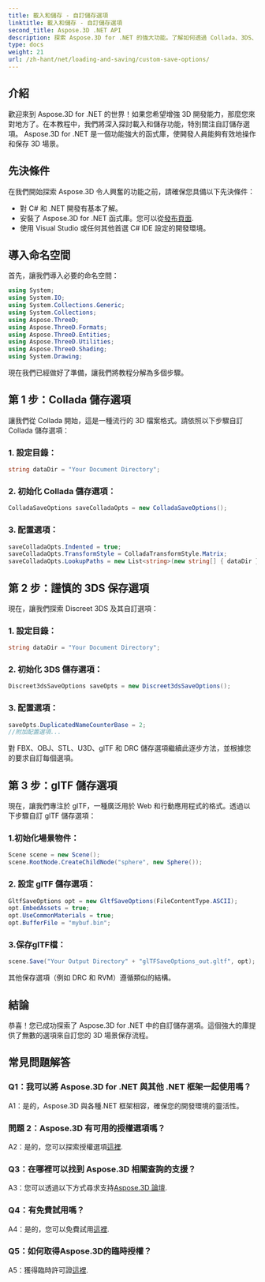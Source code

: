 ```yaml
---
title: 載入和儲存 - 自訂儲存選項
linktitle: 載入和儲存 - 自訂儲存選項
second_title: Aspose.3D .NET API
description: 探索 Aspose.3D for .NET 的強大功能。了解如何透過 Collada、3DS、FBX、OBJ、STL、U3D、glTF、DRC 和 RVM 格式的逐步指南自訂 3D 場景儲存。
type: docs
weight: 21
url: /zh-hant/net/loading-and-saving/custom-save-options/
---
```

## 介紹

歡迎來到 Aspose.3D for .NET 的世界！如果您希望增強 3D 開發能力，那麼您來對地方了。在本教程中，我們將深入探討載入和儲存功能，特別關注自訂儲存選項。 Aspose.3D for .NET 是一個功能強大的函式庫，使開發人員能夠有效地操作和保存 3D 場景。

## 先決條件

在我們開始探索 Aspose.3D 令人興奮的功能之前，請確保您具備以下先決條件：

- 對 C# 和 .NET 開發有基本了解。
- 安裝了 Aspose.3D for .NET 函式庫。您可以從[發布頁面](https://releases.aspose.com/3d/net/).
- 使用 Visual Studio 或任何其他首選 C# IDE 設定的開發環境。

## 導入命名空間

首先，讓我們導入必要的命名空間：

```csharp
using System;
using System.IO;
using System.Collections.Generic;
using System.Collections;
using Aspose.ThreeD;
using Aspose.ThreeD.Formats;
using Aspose.ThreeD.Entities;
using Aspose.ThreeD.Utilities;
using Aspose.ThreeD.Shading;
using System.Drawing;
```

現在我們已經做好了準備，讓我們將教程分解為多個步驟。

## 第 1 步：Collada 儲存選項

讓我們從 Collada 開始，這是一種流行的 3D 檔案格式。請依照以下步驟自訂 Collada 儲存選項：

### 1. 設定目錄：
   ```csharp
   string dataDir = "Your Document Directory";
   ```

### 2. 初始化 Collada 儲存選項：
   ```csharp
   ColladaSaveOptions saveColladaOpts = new ColladaSaveOptions();
   ```

### 3. 配置選項：
   ```csharp
   saveColladaOpts.Indented = true;
   saveColladaOpts.TransformStyle = ColladaTransformStyle.Matrix;
   saveColladaOpts.LookupPaths = new List<string>(new string[] { dataDir });
   ```

## 第 2 步：謹慎的 3DS 保存選項

現在，讓我們探索 Discreet 3DS 及其自訂選項：

### 1. 設定目錄：
   ```csharp
   string dataDir = "Your Document Directory";
   ```

### 2. 初始化 3DS 儲存選項：
   ```csharp
   Discreet3dsSaveOptions saveOpts = new Discreet3dsSaveOptions();
   ```

### 3. 配置選項：
   ```csharp
   saveOpts.DuplicatedNameCounterBase = 2;
   //附加配置選項...
   ```

對 FBX、OBJ、STL、U3D、glTF 和 DRC 儲存選項繼續此逐步方法，並根據您的要求自訂每個選項。

## 第 3 步：glTF 儲存選項

現在，讓我們專注於 glTF，一種廣泛用於 Web 和行動應用程式的格式。透過以下步驟自訂 glTF 儲存選項：

### 1.初始化場景物件：
   ```csharp
   Scene scene = new Scene();
   scene.RootNode.CreateChildNode("sphere", new Sphere());
   ```

### 2. 設定 glTF 儲存選項：
   ```csharp
   GltfSaveOptions opt = new GltfSaveOptions(FileContentType.ASCII);
   opt.EmbedAssets = true;
   opt.UseCommonMaterials = true;
   opt.BufferFile = "mybuf.bin";
   ```

### 3.保存glTF檔：
   ```csharp
   scene.Save("Your Output Directory" + "glTFSaveOptions_out.gltf", opt);
   ```

其他保存選項（例如 DRC 和 RVM）遵循類似的結構。

## 結論

恭喜！您已成功探索了 Aspose.3D for .NET 中的自訂儲存選項。這個強大的庫提供了無數的選項來自訂您的 3D 場景保存流程。

## 常見問題解答

### Q1：我可以將 Aspose.3D for .NET 與其他 .NET 框架一起使用嗎？

A1：是的，Aspose.3D 與各種.NET 框架相容，確保您的開發環境的靈活性。

### 問題 2：Aspose.3D 有可用的授權選項嗎？

 A2：是的，您可以探索授權選項[這裡](https://purchase.aspose.com/buy).

### Q3：在哪裡可以找到 Aspose.3D 相關查詢的支援？

 A3：您可以透過以下方式尋求支持[Aspose.3D 論壇](https://forum.aspose.com/c/3d/18).

### Q4：有免費試用嗎？

 A4：是的，您可以免費試用[這裡](https://releases.aspose.com/).

### Q5：如何取得Aspose.3D的臨時授權？

 A5：獲得臨時許可證[這裡](https://purchase.aspose.com/temporary-license/).